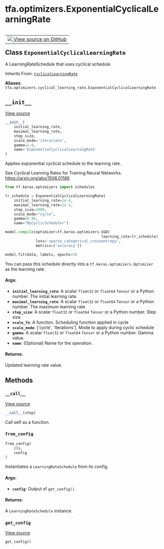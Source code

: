 <div itemscope itemtype="http://developers.google.com/ReferenceObject">
<meta itemprop="name" content="tfa.optimizers.ExponentialCyclicalLearningRate" />
<meta itemprop="path" content="Stable" />
<meta itemprop="property" content="__call__"/>
<meta itemprop="property" content="__init__"/>
<meta itemprop="property" content="from_config"/>
<meta itemprop="property" content="get_config"/>
</div>

# tfa.optimizers.ExponentialCyclicalLearningRate

<!-- Insert buttons and diff -->

<table class="tfo-notebook-buttons tfo-api" align="left">

<td>
  <a target="_blank" href="https://github.com/tensorflow/addons/tree/r0.7/tensorflow_addons/optimizers/cyclical_learning_rate.py#L232-L293">
    <img src="https://www.tensorflow.org/images/GitHub-Mark-32px.png" />
    View source on GitHub
  </a>
</td></table>



<!-- Equality marker -->
## Class `ExponentialCyclicalLearningRate`

A LearningRateSchedule that uses cyclical schedule.

Inherits From: [`CyclicalLearningRate`](../../tfa/optimizers/CyclicalLearningRate.md)

**Aliases**: `tfa.optimizers.cyclical_learning_rate.ExponentialCyclicalLearningRate`

<!-- Placeholder for "Used in" -->


<h2 id="__init__"><code>__init__</code></h2>

<a target="_blank" href="https://github.com/tensorflow/addons/tree/r0.7/tensorflow_addons/optimizers/cyclical_learning_rate.py#L233-L293">View source</a>

``` python
__init__(
    initial_learning_rate,
    maximal_learning_rate,
    step_size,
    scale_mode='iterations',
    gamma=1.0,
    name='ExponentialCyclicalLearningRate'
)
```

Applies exponential cyclical schedule to the learning rate.

See Cyclical Learning Rates for Training Neural Networks. https://arxiv.org/abs/1506.01186


```python
from tf.keras.optimizers import schedules

lr_schedule = ExponentialCyclicalLearningRate(
    initial_learning_rate=1e-4,
    maximal_learning_rate=1e-2,
    step_size=2000,
    scale_mode="cycle",
    gamma=0.96,
    name="MyCyclicScheduler")

model.compile(optimizer=tf.keras.optimizers.SGD(
                                            learning_rate=lr_schedule),
              loss='sparse_categorical_crossentropy',
              metrics=['accuracy'])

model.fit(data, labels, epochs=5)
```

You can pass this schedule directly into a
`tf.keras.optimizers.Optimizer` as the learning rate.

#### Args:


* <b>`initial_learning_rate`</b>: A scalar `float32` or `float64` `Tensor` or
    a Python number.  The initial learning rate.
* <b>`maximal_learning_rate`</b>: A scalar `float32` or `float64` `Tensor` or
    a Python number.  The maximum learning rate.
* <b>`step_size`</b>: A scalar `float32` or `float64` `Tensor` or a
    Python number. Step size.
* <b>`scale_fn`</b>: A function. Scheduling function applied in cycle
* <b>`scale_mode`</b>: ['cycle', 'iterations']. Mode to apply during cyclic
    schedule
* <b>`gamma`</b>: A scalar `float32` or `float64` `Tensor` or a
    Python number.  Gamma value.
* <b>`name`</b>: (Optional) Name for the operation.


#### Returns:

Updated learning rate value.




## Methods

<h3 id="__call__"><code>__call__</code></h3>

<a target="_blank" href="https://github.com/tensorflow/addons/tree/r0.7/tensorflow_addons/optimizers/cyclical_learning_rate.py#L84-L98">View source</a>

``` python
__call__(step)
```

Call self as a function.


<h3 id="from_config"><code>from_config</code></h3>

``` python
from_config(
    cls,
    config
)
```

Instantiates a `LearningRateSchedule` from its config.


#### Args:


* <b>`config`</b>: Output of `get_config()`.


#### Returns:

A `LearningRateSchedule` instance.


<h3 id="get_config"><code>get_config</code></h3>

<a target="_blank" href="https://github.com/tensorflow/addons/tree/r0.7/tensorflow_addons/optimizers/cyclical_learning_rate.py#L100-L106">View source</a>

``` python
get_config()
```








